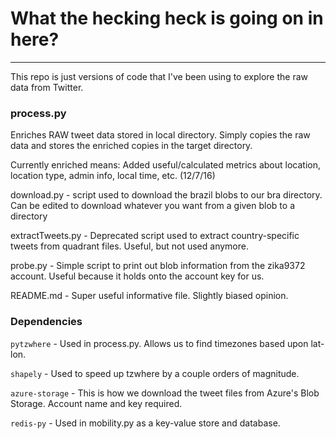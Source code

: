 # What the hecking heck is going on in here?
___

This repo is just versions of code that I've been using to explore the raw data from Twitter.

### process.py

Enriches RAW tweet data stored in local directory. Simply copies the raw data and stores the enriched copies in the target directory.

Currently enriched means: Added useful/calculated metrics about location, location type, admin info, local time, etc. (12/7/16)

download.py - script used to download the brazil blobs to our bra directory. Can be edited to download whatever you want from a 
given blob to a directory

extractTweets.py - Deprecated script used to extract country-specific tweets from quadrant files. Useful, but not used anymore.

probe.py - Simple script to print out blob information from the zika9372 account. Useful because it holds onto the account key 
for us. 

README.md - Super useful informative file. Slightly biased opinion.

### Dependencies

`pytzwhere` - Used in process.py. Allows us to find timezones based upon lat-lon.

`shapely` - Used to speed up tzwhere by a couple orders of magnitude. 

`azure-storage` - This is how we download the tweet files from Azure's Blob Storage. Account name and key required.

`redis-py` - Used in mobility.py as a key-value store and database. 
